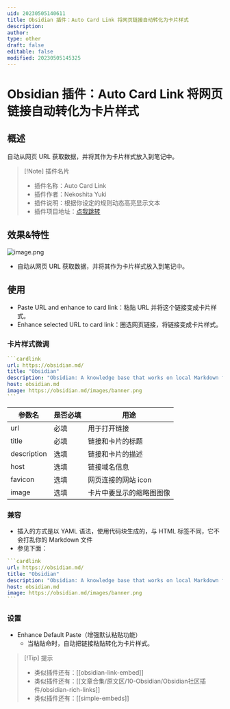 ```yaml
---
uid: 20230505140611
title: Obsidian 插件：Auto Card Link 将网页链接自动转化为卡片样式
description: 
author: 
type: other
draft: false
editable: false
modified: 20230505145325
---
```


# Obsidian 插件：Auto Card Link 将网页链接自动转化为卡片样式

## 概述

自动从网页 URL 获取数据，并将其作为卡片样式放入到笔记中。

> [!Note] 插件名片
> - 插件名称：Auto Card Link
> - 插件作者：Nekoshita Yuki
> - 插件说明：根据你设定的规则动态高亮显示文本
> - 插件项目地址：[点我跳转](https://github.com/nekoshita/obsidian-auto-card-link)

## 效果&特性

![image.png](https://cdn.pkmer.cn/images/20230505141723.png)

- 自动从网页 URL 获取数据，并将其作为卡片样式放入到笔记中。

## 使用

- Paste URL and enhance to card link：粘贴 URL 并将这个链接变成卡片样式。
- Enhance selected URL to card link：圈选网页链接，将链接变成卡片样式。

### 卡片样式微调

````YAML
```cardlink
url: https://obsidian.md/
title: "Obsidian"
description: "Obsidian: A knowledge base that works on local Markdown files."
host: obsidian.md
image: https://obsidian.md/images/banner.png
```
````

| 参数名        | 是否必填    | 用途                           |
|-------------|--------------|------------------------------------------|
| url         | 必填         | 用于打开链接    |
| title       | 必填         | 链接和卡片的标题                        |
| description | 选填        | 链接和卡片的描述                 |
| host        | 选填        | 链接域名信息                         |
| favicon     | 选填        | 网页连接的网站 icon                    |
| image       | 选填        | 卡片中要显示的缩略图图像|

### 兼容

- 插入的方式是以 YAML 语法，使用代码块生成的，与 HTML 标签不同，它不会打乱你的 Markdown 文件
- 参见下面：

````YAML
```cardlink
url: https://obsidian.md/
title: "Obsidian"
description: "Obsidian: A knowledge base that works on local Markdown files."
host: obsidian.md
image: https://obsidian.md/images/banner.png
```
````

### 设置

- Enhance Default Paste（增强默认粘贴功能）
	- 当粘贴命时，自动把链接粘贴转化为卡片样式。

>[!Tip] 提示
>- 类似插件还有：[[obsidian-link-embed]]
>- 类似插件还有：[[文章合集/原文区/10-Obsidian/Obsidian社区插件/obsidian-rich-links]]
>- 类似插件还有：[[simple-embeds]]
